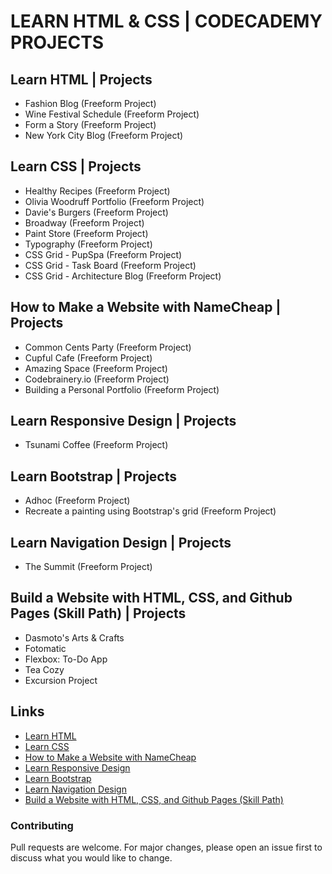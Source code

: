 # LEARN HTML & CSS | CODECADEMY PROJECTS

## Learn HTML | Projects
- Fashion Blog (Freeform Project)
- Wine Festival Schedule (Freeform Project)
- Form a Story (Freeform Project)
- New York City Blog (Freeform Project)

## Learn CSS | Projects
- Healthy Recipes (Freeform Project)
- Olivia Woodruff Portfolio (Freeform Project)
- Davie's Burgers (Freeform Project)
- Broadway (Freeform Project)
- Paint Store (Freeform Project)
- Typography (Freeform Project)
- CSS Grid - PupSpa (Freeform Project)
- CSS Grid - Task Board (Freeform Project)
- CSS Grid - Architecture Blog (Freeform Project)

## How to Make a Website with NameCheap | Projects
- Common Cents Party (Freeform Project)
- Cupful Cafe (Freeform Project)
- Amazing Space (Freeform Project)
- Codebrainery.io (Freeform Project)
- Building a Personal Portfolio (Freeform Project)

## Learn Responsive Design | Projects
- Tsunami Coffee (Freeform Project)

## Learn Bootstrap | Projects
- Adhoc (Freeform Project)
- Recreate a painting using Bootstrap's grid (Freeform Project)

## Learn Navigation Design | Projects
- The Summit (Freeform Project)

## Build a Website with HTML, CSS, and Github Pages (Skill Path) | Projects
- Dasmoto's Arts & Crafts
- Fotomatic
- Flexbox: To-Do App
- Tea Cozy
- Excursion Project

## Links
- [Learn HTML](https://www.codecademy.com/learn/learn-html)
- [Learn CSS](https://www.codecademy.com/learn/learn-css)
- [How to Make a Website with NameCheap](https://www.codecademy.com/learn/make-a-website)
- [Learn Responsive Design](https://www.codecademy.com/learn/learn-responsive-design)
- [Learn Bootstrap](https://www.codecademy.com/learn/learn-bootstrap)
- [Learn Navigation Design](https://www.codecademy.com/learn/learn-navigation-design)
- [Build a Website with HTML, CSS, and Github Pages (Skill Path)](https://www.codecademy.com/learn/paths/learn-how-to-build-websites)

### Contributing
Pull requests are welcome. For major changes, please open an issue first to discuss what you would like to change.
